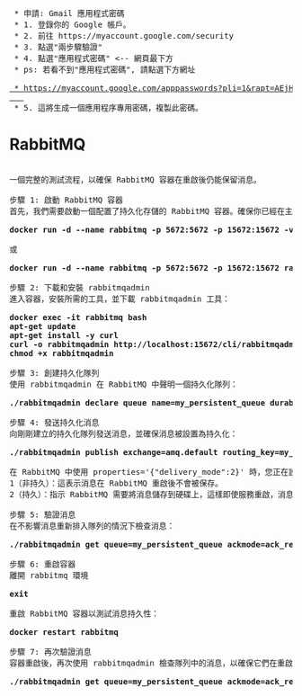 <pre>
 * 申請: Gmail 應用程式密碼
 * 1. 登錄你的 Google 帳戶。
 * 2. 前往 https://myaccount.google.com/security
 * 3. 點選"兩步驟驗證"
 * 4. 點選"應用程式密碼" <-- 網頁最下方
 * ps: 若看不到"應用程式密碼", 請點選下方網址
   <a href="https://myaccount.google.com/apppasswords?pli=1&rapt=AEjHL4N4imft3Utjxqp0tmG-NW8zedKzQoKwtNqkPkUFd7BpnC6Se5HtNGnKDfzP3x5UpSPgyfjuEHAMNY27rVhsV0gOr33vN9s7IkYMr-EurprkV-L0mvE">
 * https://myaccount.google.com/apppasswords?pli=1&rapt=AEjHL4N4imft3Utjxqp0tmG-NW8zedKzQoKwtNqkPkUFd7BpnC6Se5HtNGnKDfzP3x5UpSPgyfjuEHAMNY27rVhsV0gOr33vN9s7IkYMr-EurprkV-L0mvE
   </a>  
 * 5. 這將生成一個應用程序專用密碼，複製此密碼。
</pre>

# RabbitMQ
<pre>   
一個完整的測試流程，以確保 RabbitMQ 容器在重啟後仍能保留消息。

步驟 1: 啟動 RabbitMQ 容器
首先，我們需要啟動一個配置了持久化存儲的 RabbitMQ 容器。確保你已經在主機上準備好了映射目錄 c:/rabbitmq_data。
<b>
docker run -d --name rabbitmq -p 5672:5672 -p 15672:15672 -v c:/rabbitmq_data:/var/lib/rabbitmq rabbitmq:3.13-management
</b>
或
<b>
docker run -d --name rabbitmq -p 5672:5672 -p 15672:15672 rabbitmq:3.13-management   
</b>   
步驟 2: 下載和安裝 rabbitmqadmin
進入容器，安裝所需的工具，並下載 rabbitmqadmin 工具：
<b>
docker exec -it rabbitmq bash
apt-get update
apt-get install -y curl
curl -o rabbitmqadmin http://localhost:15672/cli/rabbitmqadmin
chmod +x rabbitmqadmin
</b>
步驟 3: 創建持久化隊列
使用 rabbitmqadmin 在 RabbitMQ 中聲明一個持久化隊列：
<b>
./rabbitmqadmin declare queue name=my_persistent_queue durable=true
</b>
步驟 4: 發送持久化消息
向剛剛建立的持久化隊列發送消息，並確保消息被設置為持久化：
<b>
./rabbitmqadmin publish exchange=amq.default routing_key=my_persistent_queue payload="Hello, World!" properties='{"delivery_mode":2}'
</b>
在 RabbitMQ 中使用 properties='{"delivery_mode":2}' 時，您正在設定消息的持久性屬性。delivery_mode 屬性有兩個常用值：
1（非持久）：這表示消息在 RabbitMQ 重啟後不會被保存。
2（持久）：指示 RabbitMQ 需要將消息儲存到硬碟上，這樣即使服務重啟，消息也不會丟失。
   
步驟 5: 驗證消息
在不影響消息重新排入隊列的情況下檢查消息：
<b>
./rabbitmqadmin get queue=my_persistent_queue ackmode=ack_requeue_true
</b>
步驟 6: 重啟容器
離開 rabbitmq 環境   
<b>
exit
</b>
重啟 RabbitMQ 容器以測試消息持久性：
<b>
docker restart rabbitmq
</b>
步驟 7: 再次驗證消息
容器重啟後，再次使用 rabbitmqadmin 檢查隊列中的消息，以確保它們在重啟後仍然存在：
<b>
./rabbitmqadmin get queue=my_persistent_queue ackmode=ack_requeue_true
</b>
</pre>
